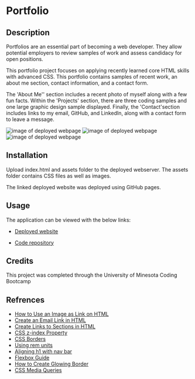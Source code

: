 # Portfolio

## Description
Portfolios are an essential part of becoming a web developer. They allow potential employers to review samples of work and assess candidacy for open positions. 

This portfolio project focuses on applying recently learned core HTML skills with advanced CSS. This portfolio contains samples of recent work, an about me section, contact information, and a contact form.

The 'About Me'' section includes a recent photo of myself along with a few fun facts. Within the 'Projects' section, there are three coding samples and one large graphic design sample displayed. Finally, the 'Contact'section includes links to my email, GitHub, and LinkedIn, along with a contact form to leave a message.

![image of deployed webpage]()
![image of deployed webpage]()
![image of deployed webpage]()

## Installation
Upload index.html and assets folder to the deployed webserver. The assets folder contains CSS files as well as images.

The linked deployed website was deployed using GitHub pages.

## Usage
The application can be viewed with the below links:

* [Deployed website](https://dhoffman03.github.io/Portfolio/)

* [Code repository](https://github.com/dhoffman03/Portfolio.git)

## Credits
This project was completed through the University of Minesota Coding Bootcamp
 
## Refrences 
* [How to Use an Image as Link  on HTML](https://www.tutorialspoint.com/How-to-use-an-image-as-a-link-in-HTML#:~:text=To%20use%20image%20as%20a,add%20the%20height%20and%20width)
* [Create an Email Link in HTML](https://www.wikihow.com/Create-an-Email-Link-in-HTML)
* [Create Links to Sections in HTML](https://www.computerhope.com/issues/ch000049.htm#:~:text=the%20id%20selector-,Using%20%23top%20or%20%23bottom,section%20to%20see%20what%20happens.)
* [CSS z-index Property](https://www.w3schools.com/cssref/pr_pos_z-index.asp)
* [CSS Borders](https://www.w3schools.com/css/css_border.asp)
* [Using rem units](https://www.sitepoint.com/understanding-and-using-rem-units-in-css/)
* [Aligning h1 with nav bar](https://stackoverflow.com/questions/17760916/aligning-h1-with-navigation-bar)
* [Flexbox Guide](https://css-tricks.com/snippets/css/a-guide-to-flexbox/)
* [How to Create Glowing Border](https://youtu.be/dGYoLb6N2zU)
* [CSS Media Queries](https://youtu.be/2KL-z9A56SQ)

